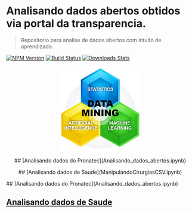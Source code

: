 # Analisando dados abertos obtidos via portal da transparencia.
> Repositorio para analise de dados abertos com intuito de aprendizado.

[![NPM Version][npm-image]][npm-url]
[![Build Status][travis-image]][travis-url]
[![Downloads Stats][npm-downloads]][npm-url]


<p align="center">
  <img width="221" height="228" src="datamining.jpg">
</p>

<p align="center">
 ## [Analisando dados do Pronatec](Analisando_dados_abertos.ipynb)
</p>

<p align="center">
## [Analisando dados de Saude](ManipulandoCirurgiasCSV.ipynb)
</p>
## [Analisando dados do Pronatec](Analisando_dados_abertos.ipynb)

## [Analisando dados de Saude](ManipulandoCirurgiasCSV.ipynb)


<!-- Markdown link & img dfn's -->
[npm-image]: https://img.shields.io/npm/v/datadog-metrics.svg?style=flat-square
[npm-url]: https://npmjs.org/package/datadog-metrics
[npm-downloads]: https://img.shields.io/npm/dm/datadog-metrics.svg?style=flat-square
[travis-image]: https://img.shields.io/travis/dbader/node-datadog-metrics/master.svg?style=flat-square
[travis-url]: https://travis-ci.org/dbader/node-datadog-metrics
[wiki]: https://github.com/yourname/yourproject/wiki
